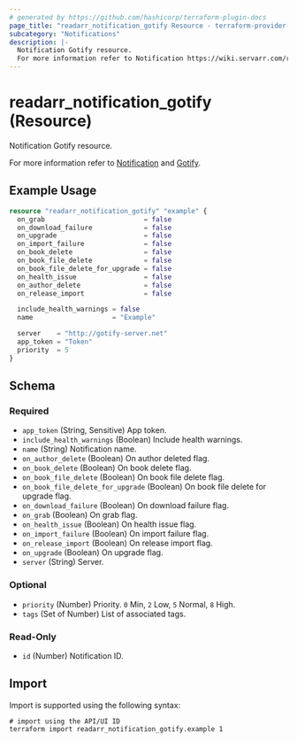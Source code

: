```yaml
---
# generated by https://github.com/hashicorp/terraform-plugin-docs
page_title: "readarr_notification_gotify Resource - terraform-provider-readarr"
subcategory: "Notifications"
description: |-
  Notification Gotify resource.
  For more information refer to Notification https://wiki.servarr.com/readarr/settings#connect and Gotify https://wiki.servarr.com/readarr/supported#gotify.
---
```


# readarr_notification_gotify (Resource)

<!-- subcategory:Notifications -->Notification Gotify resource.
For more information refer to [Notification](https://wiki.servarr.com/readarr/settings#connect) and [Gotify](https://wiki.servarr.com/readarr/supported#gotify).

## Example Usage

```terraform
resource "readarr_notification_gotify" "example" {
  on_grab                         = false
  on_download_failure             = false
  on_upgrade                      = false
  on_import_failure               = false
  on_book_delete                  = false
  on_book_file_delete             = false
  on_book_file_delete_for_upgrade = false
  on_health_issue                 = false
  on_author_delete                = false
  on_release_import               = false

  include_health_warnings = false
  name                    = "Example"

  server    = "http://gotify-server.net"
  app_token = "Token"
  priority  = 5
}
```

<!-- schema generated by tfplugindocs -->
## Schema

### Required

- `app_token` (String, Sensitive) App token.
- `include_health_warnings` (Boolean) Include health warnings.
- `name` (String) Notification name.
- `on_author_delete` (Boolean) On author deleted flag.
- `on_book_delete` (Boolean) On book delete flag.
- `on_book_file_delete` (Boolean) On book file delete flag.
- `on_book_file_delete_for_upgrade` (Boolean) On book file delete for upgrade flag.
- `on_download_failure` (Boolean) On download failure flag.
- `on_grab` (Boolean) On grab flag.
- `on_health_issue` (Boolean) On health issue flag.
- `on_import_failure` (Boolean) On import failure flag.
- `on_release_import` (Boolean) On release import flag.
- `on_upgrade` (Boolean) On upgrade flag.
- `server` (String) Server.

### Optional

- `priority` (Number) Priority. `0` Min, `2` Low, `5` Normal, `8` High.
- `tags` (Set of Number) List of associated tags.

### Read-Only

- `id` (Number) Notification ID.

## Import

Import is supported using the following syntax:

```shell
# import using the API/UI ID
terraform import readarr_notification_gotify.example 1
```

